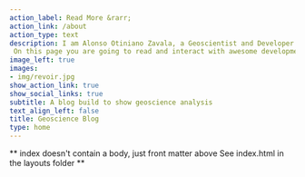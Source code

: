 ```yaml
---
action_label: Read More &rarr;
action_link: /about
action_type: text
description: I am Alonso Otiniano Zavala, a Geoscientist and Developer in Geology.
 On this page you are going to read and interact with awesome developments in geology     related to environmental geoscience, hydrogeology, geological hazards and geochemical engineering.
image_left: true
images:
- img/revoir.jpg
show_action_link: true
show_social_links: true
subtitle: A blog build to show geoscience analysis 
text_align_left: false
title: Geoscience Blog
type: home
---
```


** index doesn't contain a body, just front matter above
See index.html in the layouts folder **
